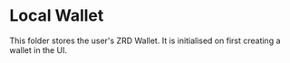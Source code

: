 # Local Wallet
This folder stores the user's ZRD Wallet.
It is initialised on first creating a wallet in the UI.